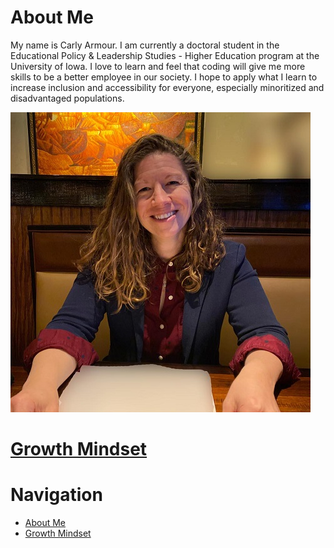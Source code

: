 # About Me 
My name is Carly Armour. I am currently a doctoral student in the Educational Policy & Leadership Studies - Higher Education program at the University of Iowa. I love to learn and feel that coding will give me more skills to be a better employee in our society. I hope to apply what I learn to increase inclusion and accessibility for everyone, especially minoritized and disadvantaged populations.

![Armour Photo](/Armour_resized.jpg)

# [Growth Mindset](/Growth_Mindset.md)

# Navigation
 - [About Me](/README.md)
 - [Growth Mindset](/Growth_Mindset.md)

